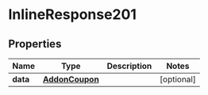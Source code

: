 # InlineResponse201

## Properties
Name | Type | Description | Notes
------------ | ------------- | ------------- | -------------
**data** | [**AddonCoupon**](AddonCoupon.md) |  |  [optional]
